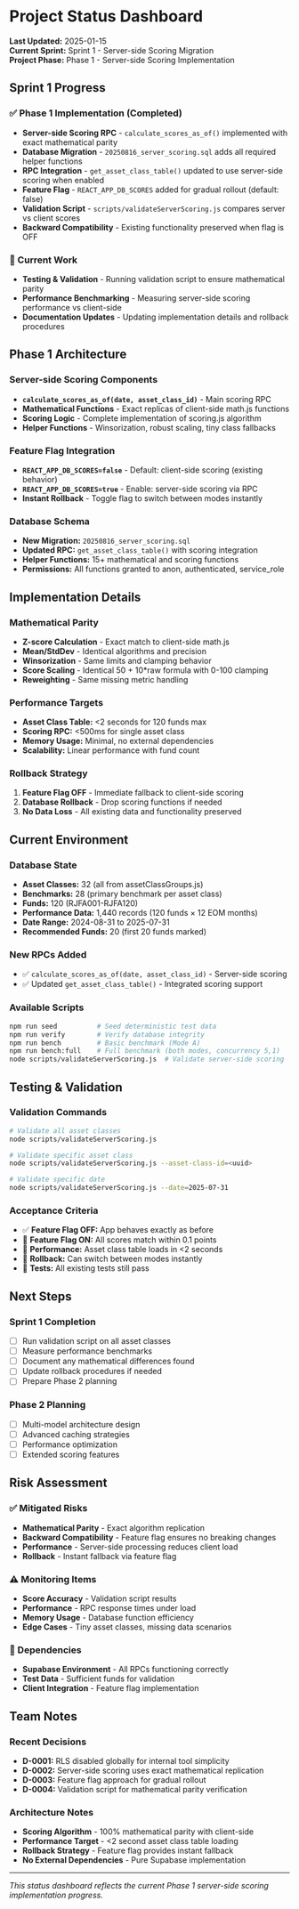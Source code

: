 # Project Status Dashboard

**Last Updated:** 2025-01-15  
**Current Sprint:** Sprint 1 - Server-side Scoring Migration  
**Project Phase:** Phase 1 - Server-side Scoring Implementation

## Sprint 1 Progress

### ✅ Phase 1 Implementation (Completed)
- **Server-side Scoring RPC** - `calculate_scores_as_of()` implemented with exact mathematical parity
- **Database Migration** - `20250816_server_scoring.sql` adds all required helper functions
- **RPC Integration** - `get_asset_class_table()` updated to use server-side scoring when enabled
- **Feature Flag** - `REACT_APP_DB_SCORES` added for gradual rollout (default: false)
- **Validation Script** - `scripts/validateServerScoring.js` compares server vs client scores
- **Backward Compatibility** - Existing functionality preserved when flag is OFF

### 🔄 Current Work
- **Testing & Validation** - Running validation script to ensure mathematical parity
- **Performance Benchmarking** - Measuring server-side scoring performance vs client-side
- **Documentation Updates** - Updating implementation details and rollback procedures

## Phase 1 Architecture

### Server-side Scoring Components
- **`calculate_scores_as_of(date, asset_class_id)`** - Main scoring RPC
- **Mathematical Functions** - Exact replicas of client-side math.js functions
- **Scoring Logic** - Complete implementation of scoring.js algorithm
- **Helper Functions** - Winsorization, robust scaling, tiny class fallbacks

### Feature Flag Integration
- **`REACT_APP_DB_SCORES=false`** - Default: client-side scoring (existing behavior)
- **`REACT_APP_DB_SCORES=true`** - Enable: server-side scoring via RPC
- **Instant Rollback** - Toggle flag to switch between modes instantly

### Database Schema
- **New Migration:** `20250816_server_scoring.sql`
- **Updated RPC:** `get_asset_class_table()` with scoring integration
- **Helper Functions:** 15+ mathematical and scoring functions
- **Permissions:** All functions granted to anon, authenticated, service_role

## Implementation Details

### Mathematical Parity
- **Z-score Calculation** - Exact match to client-side math.js
- **Mean/StdDev** - Identical algorithms and precision
- **Winsorization** - Same limits and clamping behavior
- **Score Scaling** - Identical 50 + 10*raw formula with 0-100 clamping
- **Reweighting** - Same missing metric handling

### Performance Targets
- **Asset Class Table:** <2 seconds for 120 funds max
- **Scoring RPC:** <500ms for single asset class
- **Memory Usage:** Minimal, no external dependencies
- **Scalability:** Linear performance with fund count

### Rollback Strategy
1. **Feature Flag OFF** - Immediate fallback to client-side scoring
2. **Database Rollback** - Drop scoring functions if needed
3. **No Data Loss** - All existing data and functionality preserved

## Current Environment

### Database State
- **Asset Classes:** 32 (all from assetClassGroups.js)
- **Benchmarks:** 28 (primary benchmark per asset class)
- **Funds:** 120 (RJFA001-RJFA120)
- **Performance Data:** 1,440 records (120 funds × 12 EOM months)
- **Date Range:** 2024-08-31 to 2025-07-31
- **Recommended Funds:** 20 (first 20 funds marked)

### New RPCs Added
- ✅ `calculate_scores_as_of(date, asset_class_id)` - Server-side scoring
- ✅ Updated `get_asset_class_table()` - Integrated scoring support

### Available Scripts
```bash
npm run seed          # Seed deterministic test data
npm run verify        # Verify database integrity
npm run bench         # Basic benchmark (Mode A)
npm run bench:full    # Full benchmark (both modes, concurrency 5,1)
node scripts/validateServerScoring.js  # Validate server-side scoring
```

## Testing & Validation

### Validation Commands
```bash
# Validate all asset classes
node scripts/validateServerScoring.js

# Validate specific asset class
node scripts/validateServerScoring.js --asset-class-id=<uuid>

# Validate specific date
node scripts/validateServerScoring.js --date=2025-07-31
```

### Acceptance Criteria
- ✅ **Feature Flag OFF:** App behaves exactly as before
- 🔄 **Feature Flag ON:** All scores match within 0.1 points
- 🔄 **Performance:** Asset class table loads in <2 seconds
- 🔄 **Rollback:** Can switch between modes instantly
- 🔄 **Tests:** All existing tests still pass

## Next Steps

### Sprint 1 Completion
- [ ] Run validation script on all asset classes
- [ ] Measure performance benchmarks
- [ ] Document any mathematical differences found
- [ ] Update rollback procedures if needed
- [ ] Prepare Phase 2 planning

### Phase 2 Planning
- [ ] Multi-model architecture design
- [ ] Advanced caching strategies
- [ ] Performance optimization
- [ ] Extended scoring features

## Risk Assessment

### ✅ Mitigated Risks
- **Mathematical Parity** - Exact algorithm replication
- **Backward Compatibility** - Feature flag ensures no breaking changes
- **Performance** - Server-side processing reduces client load
- **Rollback** - Instant fallback via feature flag

### ⚠️ Monitoring Items
- **Score Accuracy** - Validation script results
- **Performance** - RPC response times under load
- **Memory Usage** - Database function efficiency
- **Edge Cases** - Tiny asset classes, missing data scenarios

### 🔄 Dependencies
- **Supabase Environment** - All RPCs functioning correctly
- **Test Data** - Sufficient funds for validation
- **Client Integration** - Feature flag implementation

## Team Notes

### Recent Decisions
- **D-0001:** RLS disabled globally for internal tool simplicity
- **D-0002:** Server-side scoring uses exact mathematical replication
- **D-0003:** Feature flag approach for gradual rollout
- **D-0004:** Validation script for mathematical parity verification

### Architecture Notes
- **Scoring Algorithm** - 100% mathematical parity with client-side
- **Performance Target** - <2 second asset class table loading
- **Rollback Strategy** - Feature flag provides instant fallback
- **No External Dependencies** - Pure Supabase implementation

---

*This status dashboard reflects the current Phase 1 server-side scoring implementation progress.*